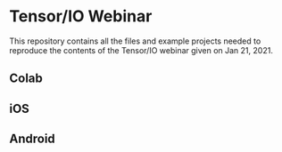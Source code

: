 # Tensor/IO Webinar

This repository contains all the files and example projects needed to reproduce the contents of the Tensor/IO webinar given on Jan 21, 2021.

## Colab

## iOS

## Android